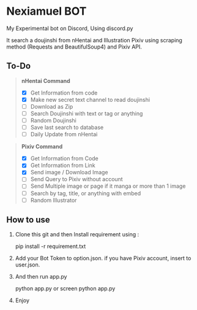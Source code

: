 # Nexiamuel BOT

My Experimental bot on Discord, Using discord.py

It search a doujinshi from nHentai and Illustration Pixiv using scraping method (Requests and BeautifulSoup4) and Pixiv API.

## To-Do

> **nHentai Command**
 >- [x] Get Information from code
 >- [x] Make new secret text channel to read doujinshi
 >- [ ] Download as Zip
 >- [ ] Search Doujinshi with text or tag or anything
 >- [ ] Random Doujinshi
 >- [ ] Save last search to database
 >- [ ]  Daily Update from nHentai

> **Pixiv Command**
 >- [X] Get Information from Code
 >- [X] Get Information from Link
 >- [X] Send image / Download Image
 >- [ ] Send Query to Pixiv without account
 >- [ ] Send Multiple image or page if it manga or more than 1 image
 >- [ ] Search by tag, title, or anything with embed
 >- [ ] Random Illustrator 

## How to use
1. Clone this git and then Install requirement using :

    pip install -r requirement.txt

2. Add your Bot Token to option.json. if you have Pixiv account, insert to user.json.
3. And then run app.py

    python app.py or screen python app.py
4. Enjoy
